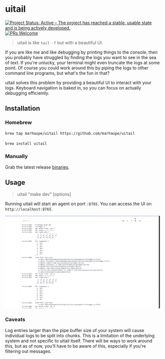 # uitail

[![Project Status: Active – The project has reached a stable, usable state and is being actively developed.](https://www.repostatus.org/badges/latest/active.svg)](https://www.repostatus.org/#active)
[![PRs Welcome](https://img.shields.io/badge/PRs-welcome-brightgreen.svg?style=flat-square)](http://makeapullrequest.com)

> uitail is like `tail -f` but with a beautiful UI.

If you are like me and like debugging by printing things to the console, then you probably have struggled by finding the logs you want to see in the sea of text. If you're unlucky, your terminal might even truncate the logs at some point. Of course you could work around this by piping the logs to other command line programs, but what's the fun in that?

uitail solves this problem by providing a beautiful UI to interact with your logs. Keyboard navigation is baked in, so you can focus on actually debugging efficiently.

## Installation

### Homebrew

```bash
brew tap marhaupe/uitail https://github.com/marhaupe/uitail

brew install uitail
```

### Manually

Grab the latest release [binaries](https://github.com/marhaupe/uitail/releases).

## Usage

> uitail "make dev" [options]

Running uitail will start an agent on port `:8765`. You can access the UI on `http://localhost:8765`.

![Example](.github/demo.gif)

### Caveats

Log entries larger than the pipe buffer size of your system will cause individual logs to be split into chunks. This is a limitation of the underlying system and not specific to uitail itself. There will be ways to work around this, but as of now, you'll have to be aware of this, especially if you're filtering out messages.
